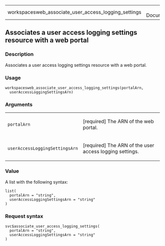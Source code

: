 <table style="width: 100%;">
<tbody>
<tr class="odd">
<td>workspacesweb_associate_user_access_logging_settings</td>
<td style="text-align: right;">R Documentation</td>
</tr>
</tbody>
</table>

## Associates a user access logging settings resource with a web portal

### Description

Associates a user access logging settings resource with a web portal.

### Usage

    workspacesweb_associate_user_access_logging_settings(portalArn,
      userAccessLoggingSettingsArn)

### Arguments

<table>
<colgroup>
<col style="width: 35%" />
<col style="width: 65%" />
</colgroup>
<tbody>
<tr class="odd">
<td><code
id="workspacesweb_associate_user_access_logging_settings_:_portalArn">portalArn</code></td>
<td><p>[required] The ARN of the web portal.</p></td>
</tr>
<tr class="even">
<td><code
id="workspacesweb_associate_user_access_logging_settings_:_userAccessLoggingSettingsArn">userAccessLoggingSettingsArn</code></td>
<td><p>[required] The ARN of the user access logging settings.</p></td>
</tr>
</tbody>
</table>

### Value

A list with the following syntax:

    list(
      portalArn = "string",
      userAccessLoggingSettingsArn = "string"
    )

### Request syntax

    svc$associate_user_access_logging_settings(
      portalArn = "string",
      userAccessLoggingSettingsArn = "string"
    )
